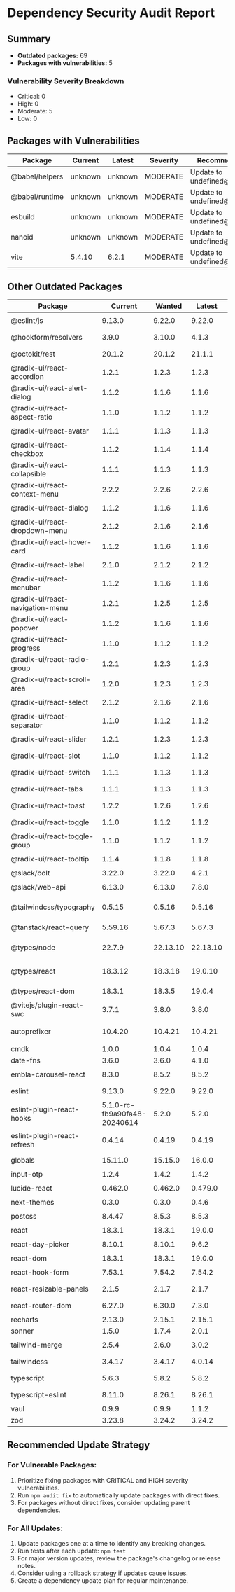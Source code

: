 # Dependency Security Audit Report

## Summary

- **Outdated packages:** 69
- **Packages with vulnerabilities:** 5

### Vulnerability Severity Breakdown

- Critical: 0
- High: 0
- Moderate: 5
- Low: 0

## Packages with Vulnerabilities

| Package | Current | Latest | Severity | Recommendation |
|---------|---------|--------|----------|----------------|
| @babel/helpers | unknown | unknown | MODERATE | Update to undefined@undefined |
| @babel/runtime | unknown | unknown | MODERATE | Update to undefined@undefined |
| esbuild | unknown | unknown | MODERATE | Update to undefined@undefined |
| nanoid | unknown | unknown | MODERATE | Update to undefined@undefined |
| vite | 5.4.10 | 6.2.1 | MODERATE | Update to undefined@undefined |


## Other Outdated Packages

| Package | Current | Wanted | Latest | Update Command |
|---------|---------|--------|--------|-----------------|
| @eslint/js | 9.13.0 | 9.22.0 | 9.22.0 | `npm install @eslint/js@9.22.0 --save-dev` |
| @hookform/resolvers | 3.9.0 | 3.10.0 | 4.1.3 | `npm install @hookform/resolvers@4.1.3` |
| @octokit/rest | 20.1.2 | 20.1.2 | 21.1.1 | `npm install @octokit/rest@21.1.1` |
| @radix-ui/react-accordion | 1.2.1 | 1.2.3 | 1.2.3 | `npm install @radix-ui/react-accordion@1.2.3` |
| @radix-ui/react-alert-dialog | 1.1.2 | 1.1.6 | 1.1.6 | `npm install @radix-ui/react-alert-dialog@1.1.6` |
| @radix-ui/react-aspect-ratio | 1.1.0 | 1.1.2 | 1.1.2 | `npm install @radix-ui/react-aspect-ratio@1.1.2` |
| @radix-ui/react-avatar | 1.1.1 | 1.1.3 | 1.1.3 | `npm install @radix-ui/react-avatar@1.1.3` |
| @radix-ui/react-checkbox | 1.1.2 | 1.1.4 | 1.1.4 | `npm install @radix-ui/react-checkbox@1.1.4` |
| @radix-ui/react-collapsible | 1.1.1 | 1.1.3 | 1.1.3 | `npm install @radix-ui/react-collapsible@1.1.3` |
| @radix-ui/react-context-menu | 2.2.2 | 2.2.6 | 2.2.6 | `npm install @radix-ui/react-context-menu@2.2.6` |
| @radix-ui/react-dialog | 1.1.2 | 1.1.6 | 1.1.6 | `npm install @radix-ui/react-dialog@1.1.6` |
| @radix-ui/react-dropdown-menu | 2.1.2 | 2.1.6 | 2.1.6 | `npm install @radix-ui/react-dropdown-menu@2.1.6` |
| @radix-ui/react-hover-card | 1.1.2 | 1.1.6 | 1.1.6 | `npm install @radix-ui/react-hover-card@1.1.6` |
| @radix-ui/react-label | 2.1.0 | 2.1.2 | 2.1.2 | `npm install @radix-ui/react-label@2.1.2` |
| @radix-ui/react-menubar | 1.1.2 | 1.1.6 | 1.1.6 | `npm install @radix-ui/react-menubar@1.1.6` |
| @radix-ui/react-navigation-menu | 1.2.1 | 1.2.5 | 1.2.5 | `npm install @radix-ui/react-navigation-menu@1.2.5` |
| @radix-ui/react-popover | 1.1.2 | 1.1.6 | 1.1.6 | `npm install @radix-ui/react-popover@1.1.6` |
| @radix-ui/react-progress | 1.1.0 | 1.1.2 | 1.1.2 | `npm install @radix-ui/react-progress@1.1.2` |
| @radix-ui/react-radio-group | 1.2.1 | 1.2.3 | 1.2.3 | `npm install @radix-ui/react-radio-group@1.2.3` |
| @radix-ui/react-scroll-area | 1.2.0 | 1.2.3 | 1.2.3 | `npm install @radix-ui/react-scroll-area@1.2.3` |
| @radix-ui/react-select | 2.1.2 | 2.1.6 | 2.1.6 | `npm install @radix-ui/react-select@2.1.6` |
| @radix-ui/react-separator | 1.1.0 | 1.1.2 | 1.1.2 | `npm install @radix-ui/react-separator@1.1.2` |
| @radix-ui/react-slider | 1.2.1 | 1.2.3 | 1.2.3 | `npm install @radix-ui/react-slider@1.2.3` |
| @radix-ui/react-slot | 1.1.0 | 1.1.2 | 1.1.2 | `npm install @radix-ui/react-slot@1.1.2` |
| @radix-ui/react-switch | 1.1.1 | 1.1.3 | 1.1.3 | `npm install @radix-ui/react-switch@1.1.3` |
| @radix-ui/react-tabs | 1.1.1 | 1.1.3 | 1.1.3 | `npm install @radix-ui/react-tabs@1.1.3` |
| @radix-ui/react-toast | 1.2.2 | 1.2.6 | 1.2.6 | `npm install @radix-ui/react-toast@1.2.6` |
| @radix-ui/react-toggle | 1.1.0 | 1.1.2 | 1.1.2 | `npm install @radix-ui/react-toggle@1.1.2` |
| @radix-ui/react-toggle-group | 1.1.0 | 1.1.2 | 1.1.2 | `npm install @radix-ui/react-toggle-group@1.1.2` |
| @radix-ui/react-tooltip | 1.1.4 | 1.1.8 | 1.1.8 | `npm install @radix-ui/react-tooltip@1.1.8` |
| @slack/bolt | 3.22.0 | 3.22.0 | 4.2.1 | `npm install @slack/bolt@4.2.1` |
| @slack/web-api | 6.13.0 | 6.13.0 | 7.8.0 | `npm install @slack/web-api@7.8.0` |
| @tailwindcss/typography | 0.5.15 | 0.5.16 | 0.5.16 | `npm install @tailwindcss/typography@0.5.16 --save-dev` |
| @tanstack/react-query | 5.59.16 | 5.67.3 | 5.67.3 | `npm install @tanstack/react-query@5.67.3` |
| @types/node | 22.7.9 | 22.13.10 | 22.13.10 | `npm install @types/node@22.13.10 --save-dev` |
| @types/react | 18.3.12 | 18.3.18 | 19.0.10 | `npm install @types/react@19.0.10 --save-dev` |
| @types/react-dom | 18.3.1 | 18.3.5 | 19.0.4 | `npm install @types/react-dom@19.0.4 --save-dev` |
| @vitejs/plugin-react-swc | 3.7.1 | 3.8.0 | 3.8.0 | `npm install @vitejs/plugin-react-swc@3.8.0 --save-dev` |
| autoprefixer | 10.4.20 | 10.4.21 | 10.4.21 | `npm install autoprefixer@10.4.21 --save-dev` |
| cmdk | 1.0.0 | 1.0.4 | 1.0.4 | `npm install cmdk@1.0.4` |
| date-fns | 3.6.0 | 3.6.0 | 4.1.0 | `npm install date-fns@4.1.0` |
| embla-carousel-react | 8.3.0 | 8.5.2 | 8.5.2 | `npm install embla-carousel-react@8.5.2` |
| eslint | 9.13.0 | 9.22.0 | 9.22.0 | `npm install eslint@9.22.0 --save-dev` |
| eslint-plugin-react-hooks | 5.1.0-rc-fb9a90fa48-20240614 | 5.2.0 | 5.2.0 | `npm install eslint-plugin-react-hooks@5.2.0 --save-dev` |
| eslint-plugin-react-refresh | 0.4.14 | 0.4.19 | 0.4.19 | `npm install eslint-plugin-react-refresh@0.4.19 --save-dev` |
| globals | 15.11.0 | 15.15.0 | 16.0.0 | `npm install globals@16.0.0 --save-dev` |
| input-otp | 1.2.4 | 1.4.2 | 1.4.2 | `npm install input-otp@1.4.2` |
| lucide-react | 0.462.0 | 0.462.0 | 0.479.0 | `npm install lucide-react@0.479.0` |
| next-themes | 0.3.0 | 0.3.0 | 0.4.6 | `npm install next-themes@0.4.6` |
| postcss | 8.4.47 | 8.5.3 | 8.5.3 | `npm install postcss@8.5.3 --save-dev` |
| react | 18.3.1 | 18.3.1 | 19.0.0 | `npm install react@19.0.0` |
| react-day-picker | 8.10.1 | 8.10.1 | 9.6.2 | `npm install react-day-picker@9.6.2` |
| react-dom | 18.3.1 | 18.3.1 | 19.0.0 | `npm install react-dom@19.0.0` |
| react-hook-form | 7.53.1 | 7.54.2 | 7.54.2 | `npm install react-hook-form@7.54.2` |
| react-resizable-panels | 2.1.5 | 2.1.7 | 2.1.7 | `npm install react-resizable-panels@2.1.7` |
| react-router-dom | 6.27.0 | 6.30.0 | 7.3.0 | `npm install react-router-dom@7.3.0` |
| recharts | 2.13.0 | 2.15.1 | 2.15.1 | `npm install recharts@2.15.1` |
| sonner | 1.5.0 | 1.7.4 | 2.0.1 | `npm install sonner@2.0.1` |
| tailwind-merge | 2.5.4 | 2.6.0 | 3.0.2 | `npm install tailwind-merge@3.0.2` |
| tailwindcss | 3.4.17 | 3.4.17 | 4.0.14 | `npm install tailwindcss@4.0.14 --save-dev` |
| typescript | 5.6.3 | 5.8.2 | 5.8.2 | `npm install typescript@5.8.2 --save-dev` |
| typescript-eslint | 8.11.0 | 8.26.1 | 8.26.1 | `npm install typescript-eslint@8.26.1 --save-dev` |
| vaul | 0.9.9 | 0.9.9 | 1.1.2 | `npm install vaul@1.1.2` |
| zod | 3.23.8 | 3.24.2 | 3.24.2 | `npm install zod@3.24.2` |


## Recommended Update Strategy

### For Vulnerable Packages:

1. Prioritize fixing packages with CRITICAL and HIGH severity vulnerabilities.
2. Run `npm audit fix` to automatically update packages with direct fixes.
3. For packages without direct fixes, consider updating parent dependencies.

### For All Updates:

1. Update packages one at a time to identify any breaking changes.
2. Run tests after each update: `npm test`
3. For major version updates, review the package's changelog or release notes.
4. Consider using a rollback strategy if updates cause issues.
5. Create a dependency update plan for regular maintenance.
